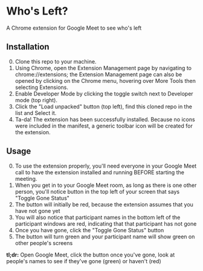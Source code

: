 # Who's Left?

A Chrome extension for Google Meet to see who's left

## Installation

0. Clone this repo to your machine.
1. Using Chrome, open the Extension Management page by navigating to chrome://extensions; the Extension Management page can also be opened by clicking on the Chrome menu, hovering over More Tools then selecting Extensions.
2. Enable Developer Mode by clicking the toggle switch next to Developer mode (top right).
3. Click the "Load unpacked" button (top left), find this cloned repo in the list and Select it.
4. Ta-da! The extension has been successfully installed. Because no icons were included in the manifest, a generic toolbar icon will be created for the extension.

## Usage

0. To use the extension properly, you'll need everyone in your Google Meet call to have the extension installed and running BEFORE starting the meeting.
1. When you get in to your Google Meet room, as long as there is one other person, you'll notice button in the top left of your screen that says "Toggle Gone Status"
2. The button will initially be red, because the extension assumes that you have not gone yet
3. You will also notice that participant names in the bottom left of the participant windows are red, indicating that that participant has not gone
4. Once you have gone, click the "Toggle Gone Status" button
5. The button will turn green and your participant name will show green on other people's screens

**tl;dr:** Open Google Meet, click the button once you've gone, look at people's names to see if they've gone (green) or haven't (red)
